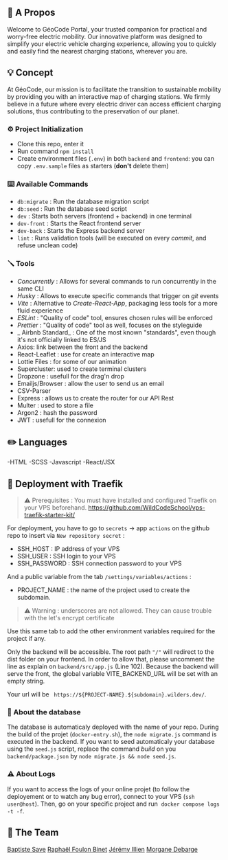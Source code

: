 ## 📄 A Propos
Welcome to GéoCode Portal, your trusted companion for practical and worry-free electric mobility. Our innovative platform was designed to simplify your electric vehicle charging experience, allowing you to quickly and easily find the nearest charging stations, wherever you are.

## 💡 Concept

At GéoCode, our mission is to facilitate the transition to sustainable mobility by providing you with an interactive map of charging stations. We firmly believe in a future where every electric driver can access efficient charging solutions, thus contributing to the preservation of our planet.


### ⚙️ Project Initialization

- Clone this repo, enter it
- Run command `npm install`
- Create environment files (`.env`) in both `backend` and `frontend`: you can copy `.env.sample` files as starters (**don't** delete them)

### ⌨️ Available Commands

- `db:migrate` : Run the database migration script
- `db:seed` : Run the database seed script
- `dev` : Starts both servers (frontend + backend) in one terminal
- `dev-front` : Starts the React frontend server
- `dev-back` : Starts the Express backend server
- `lint` : Runs validation tools (will be executed on every _commit_, and refuse unclean code)



### 🪛 Tools

- _Concurrently_ : Allows for several commands to run concurrently in the same CLI
- _Husky_ : Allows to execute specific commands that trigger on _git_ events
- _Vite_ : Alternative to _Create-React-App_, packaging less tools for a more fluid experience
- _ESLint_ : "Quality of code" tool, ensures chosen rules will be enforced
- _Prettier_ : "Quality of code" tool as well, focuses on the styleguide
- _ Airbnb Standard_ : One of the most known "standards", even though it's not officially linked to ES/JS
- Axios: link between the front and the backend
- React-Leaflet : use for create an interactive map
- Lottie Files : for some of our animation
- Supercluster: used to create terminal clusters
- Dropzone : usefull for the drag'n drop
- Emailjs/Browser : allow the user to send us an email
- CSV-Parser
- Express : allows us to create the router for our API Rest
- Multer : used to store a file
- Argon2 : hash the password
- JWT : usefull for the connexion 

## ✏️ Languages
-HTML
-SCSS
-Javascript
-React/JSX

## 🏹 Deployment with Traefik

> ⚠️ Prerequisites : You must have installed and configured Traefik on your VPS beforehand.
> https://github.com/WildCodeSchool/vps-traefik-starter-kit/

For deployment, you have to go to `secrets` → app `actions` on the github repo to insert via `New repository secret` :

- SSH_HOST : IP address of your VPS
- SSH_USER : SSH login to your VPS
- SSH_PASSWORD : SSH connection password to your VPS

And a public variable from the tab `/settings/variables/actions` :

- PROJECT_NAME : the name of the project used to create the subdomain.

> ⚠️ Warning : underscores are not allowed. They can cause trouble with the let's encrypt certificate

Use this same tab to add the other environment variables required for the project if any.

Only the backend will be accessible. The root path `"/"` will redirect to the dist folder on your frontend. In order to allow that, please uncomment the line as explain on `backend/src/app.js` (Line 102).
Because the backend will serve the front, the global variable VITE_BACKEND_URL will be set with an empty string.

Your url will be ` https://${PROJECT-NAME}.${subdomain}.wilders.dev/`.

### 💾 About the database

The database is automaticaly deployed with the name of your repo. During the build of the projet (`docker-entry.sh`), the `node migrate.js` command is executed in the backend. If you want to seed automaticaly your database using the `seed.js` script, replace the command _build_ on you `backend/package.json` by `node migrate.js && node seed.js`.



### ⚠️ About Logs

If you want to access the logs of your online projet (to follow the deployement or to watch any bug error), connect to your VPS (`ssh user@host`).
Then, go on your specific project and run  `docker compose logs -t -f`.

## 🙏 The Team
[Baptiste Save](https://github.com/Batsave)
[Raphaël Foulon Binet](https://github.com/Rapha2202)
[Jérémy Illien](https://github.com/Merafath)
[Morgane Debarge](https://github.com/Enagrom5)